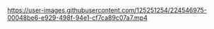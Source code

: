 
https://user-images.githubusercontent.com/125251254/224546975-00048be6-e929-498f-94e1-cf7ca89c07a7.mp4
